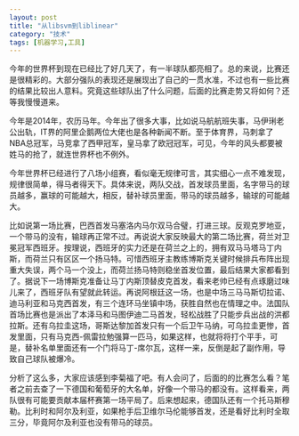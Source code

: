 ```yaml
---
layout: post
title: "从libsvm到liblinear"
category: "技术"
tags: [机器学习,工具]
---
```

今年的世界杯到现在已经比了好几天了，有一半球队都亮相了。总的来说，比赛还是很精彩的。大部分强队的表现还是展现出了自己的一贯水准，不过也有一些比赛的结果比较出人意料。究竟这些球队出了什么问题，后面的比赛走势又将如何？还等我慢慢道来。

今年是2014年，农历马年。今年出了很多大事，比如说马航航班失事，马伊琍老公出轨，IT界的阿里企鹅两位大佬也是各种新闻不断。至于体育界，马刺拿了NBA总冠军，马竞拿了西甲冠军，皇马拿了欧冠冠军，可见，今年的风头都要被姓马的抢了，就连世界杯也不例外。

今年世界杯已经进行了八场小组赛，看似毫无规律可言，其实细心一点不难发现，规律很简单，得马者得天下。具体来说，两队交战，首发球员里面，名字带马的球员越多，赢球的可能越大，相反，替补球员里面，带马的球员越多，输球的可能越大。

比如说第一场比赛，巴西首发马塞洛内马尔双马合璧，打进三球。反观克罗地亚，一个带马的没有，输球再正常不过。再说说大家反映最大的第二场比赛，荷兰对卫冕冠军西班牙。按理说，西班牙的实力还是在荷兰之上的，拥有双马马塔马丁内斯，而荷兰只有区区一个扬马特。可惜西班牙主教练博斯克关键时候排兵布阵出现重大失误，两个马一个没上，而荷兰扬马特则稳坐首发位置，最后结果大家都看到了。据说下一场博斯克准备让马丁内斯顶替皮克首发，看来老帅已经有点琢磨过味儿来了，西班牙队有望就此转运。再说阿根廷这一场，也是中场三马马斯切拉诺、迪马利亚和马克西首发，有三个连环马坐镇中场，获胜自然也在情理之中。法国队首场比赛也是派出了本泽马和马图伊迪二马首发，轻松战胜了只能步兵出战的洪都拉斯。还有乌拉圭这场，哥斯达黎加首发只有一个后卫午马纳，可乌拉圭更惨，首发里面，只有马克西-佩雷拉勉强算一匹马，如果这样，也就将将打个平手，可是，替补名单里面还有一个门将马丁-席尔瓦，这样一来，反倒是起了副作用，导致自己球队被爆冷。

分析了这么多，大家应该感到李菊福了吧。有人会问了，后面的的比赛怎么看？笔者之前去查了一下德国和葡萄牙的大名单，好像一个带马的都没有。这样看来，两队很有可能要贡献本届杯赛第一场平局了。后来想起来，德国队还有一个托马斯穆勒。比利时和阿尔及利亚，如果枪手后卫维尔马伦能够首发，还是看好比利时全取三分，毕竟阿尔及利亚也没有带马的球员。
